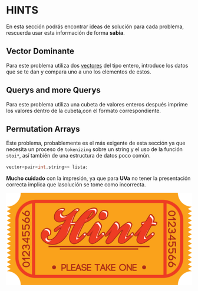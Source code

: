 # HINTS

En esta sección podrás encontrar ideas de solución para cada problema, rescuerda usar esta información de forma **sabia**. 

## Vector Dominante

Para este problema utiliza dos [vectores](http://www.cplusplus.com/reference/vector/vector/) del tipo entero, introduce los datos que se te dan y compara uno a uno los elementos de estos. 

## Querys and more Querys 

Para este problema utiliza una cubeta de valores enteros después imprime los valores dentro de la cubeta,con el formato correspondiente. 

## Permutation Arrays 

Este problema, probablemente es el más exigente de esta sección ya que necesita un proceso de ``tokenizing`` sobre un string y el uso de la función ``stoi*``, así también de una estructura de datos poco común.

```c++
vector<pair<int,string>> lista;
```

**Mucho cuidado** con la impresión, ya que para **UVa** no tener la presentación correcta implica que lasolución se tome como incorrecta.  

![](https://github.com/CPCESFM/Material-Apoyo-Tutoriales/blob/master/commun/take_a_hint_by_brieana-d51ld7c.png)
